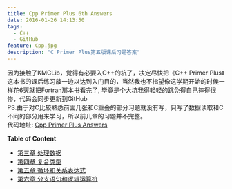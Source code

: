 ```yaml
---
title: Cpp Primer Plus 6th Answers
date: 2016-01-26 14:13:50
tags:
  - C++
  - GitHub
feature: Cpp.jpg
description: "C Primer Plus第五版课后习题答案"
---
```


因为接触了KMCLib，觉得有必要入C++的坑了，决定尽快把《C++ Primer Plus》这本书的课后练习敲一边以达到入门目的，当然我也不指望像这学期开始的时候一样花6天就把Fortran那本书看完了, 毕竟是个大坑我得轻轻的跳免得自己摔得很惨，代码会同步更新到GitHub
<br>
PS.由于对C比较熟悉前面几张和C重叠的部分习题就没有写，只写了数据读取和C不同的部分用来学习，所以前几章的习题并不完整。
<br>
代码地址: [Cpp Primer Plus Answers](https://github.com/PytLab/Cpp-Primer-Plus)

**Table of Content**

 - [第三章 处理数据](https://github.com/PytLab/Cpp-Primer-Plus/tree/master/ch03)
 - [第四章 复合类型](https://github.com/PytLab/Cpp-Primer-Plus/tree/master/ch04)
 - [第五章 循环和关系表达式](https://github.com/PytLab/Cpp-Primer-Plus/tree/master/ch05)
 - [第六章 分支语句和逻辑运算符](https://github.com/PytLab/Cpp-Primer-Plus/tree/master/ch06)

 <!-- more -->
